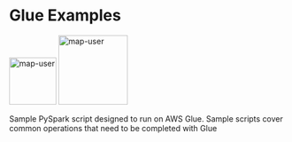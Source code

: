 # Glue Examples

<img width="85" alt="map-user" src="https://img.shields.io/badge/views-980-green"> <img width="125" alt="map-user" src="https://img.shields.io/badge/unique visits-222-green">

Sample PySpark script designed to run on AWS Glue. Sample scripts cover common operations that need to be completed with Glue
